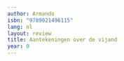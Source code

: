 ```yaml
---
author: Armando
isbn: "9789021496115"
lang: nl
layout: review
title: Aantekeningen over de vijand
year: 0
---
```

